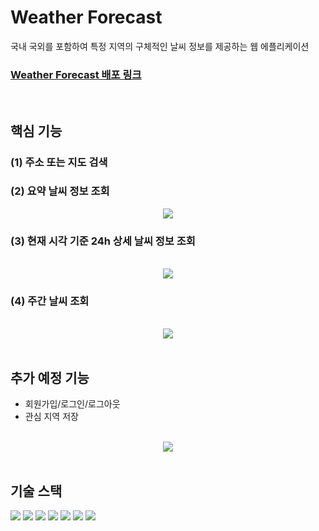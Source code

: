 # Weather Forecast

국내 국외를 포함하여 특정 지역의 구체적인 날씨 정보를 제공하는 웹 에플리케이션

### [Weather Forecast 배포 링크](http://34.47.82.108/)


<br/>

## 핵심 기능
### (1) 주소 또는 지도 검색
### (2) 요약 날씨 정보 조회
<div style="text-align: center">
<img src="https://github.com/AhYoungJo/Weather-Forecast-Weabsite/assets/125351416/8e9d6679-8f15-49a2-ad79-411e1f7361cf" style="max-width: 200px; max-height: 300px;" />
</div>


### (3) 현재 시각 기준 24h 상세 날씨 정보 조회
<br/>
<div style="text-align: center">
<img src="https://github.com/AhYoungJo/Weather-Forecast-Weabsite/assets/125351416/bfe97621-9fcf-4543-9e75-3f4efc9a1664" style="max-width: 500px; max-height: 300px;" />
</div>

### (4) 주간 날씨 조회
<br/>
<div style="text-align: center">
<img src="https://github.com/AhYoungJo/Weather-Forecast-Weabsite/assets/125351416/c6d9f7f3-141b-4724-9737-a41a25ed017f" style="max-width: 500px; max-height: 300px;" />
</div>



<br/>

## 추가 예정 기능

- 회원가입/로그인/로그아웃
- 관심 지역 저장
  
<br/>
<div style="text-align: center">
<img src="https://github.com/AhYoungJo/Weather-Forecast-Weabsite/assets/125351416/1567d715-be4b-4356-a9e6-6be78fffdef2" style="max-width: 500px; max-height: 300px;" />
</div>

<br/>

## 기술 스택

<img src="https://img.shields.io/badge/html5-E34F26?style=badge&logo=html5&logoColor=white"> 
  <img src="https://img.shields.io/badge/css-1572B6?badge&logo=css3&logoColor=white"> 
<img src="https://img.shields.io/badge/Typescript-3178C6?style=badge&logo=Typescript&logoColor=white"/>
<img src="https://img.shields.io/badge/React-61DAFB?style=badge&logo=React&logoColor=black"/>
 <img src="https://img.shields.io/badge/Redux-764ABC?style=flat&logo=Redux&logoColor=white">
<img src="https://img.shields.io/badge/styled components-DB7093?style=badge&logo=styled-components&logoColor=white"/>
<img src="https://img.shields.io/badge/git-F05032?style=badge&logo=git&logoColor=white"/>
